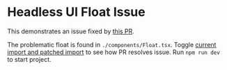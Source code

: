 # Headless UI Float Issue

This demonstrates an issue fixed by [this PR](https://github.com/ycs77/headlessui-float/pull/44).

The problematic float is found in `./components/Float.tsx`. Toggle [current import and patched import](./components/Float.tsx#3) to see how PR resolves issue. Run `npm run dev` to start project.
